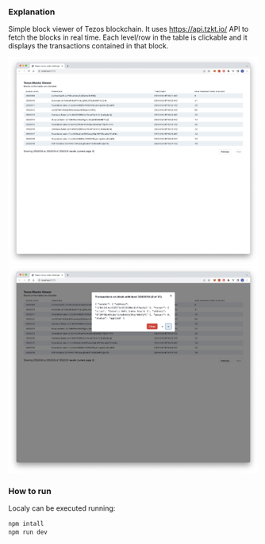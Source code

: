 
### Explanation
Simple block viewer of Tezos blockchain. It uses https://api.tzkt.io/ API to fetch the blocks in real time. Each level/row in the table is clickable and it displays the transactions contained in that block.

![](images/screen1.jpg)
![](images/screen2.jpg)
### How to run
Localy can be executed running:
```bash
npm intall
npm run dev
```